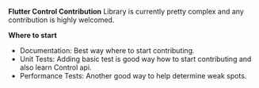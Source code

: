 
**Flutter Control Contribution**
Library is currently pretty complex and any contribution is highly welcomed.

**Where to start**
- Documentation: Best way where to start contributing.
- Unit Tests: Adding basic test is good way how to start contributing and also learn Control api.
- Performance Tests:  Another good way to help determine weak spots.